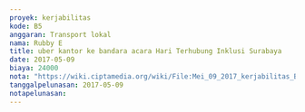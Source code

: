 ```yaml
---
proyek: kerjabilitas
kode: B5
anggaran: Transport lokal
nama: Rubby E
title: uber kantor ke bandara acara Hari Terhubung Inklusi Surabaya
date: 2017-05-09
biaya: 24000
nota: "https://wiki.ciptamedia.org/wiki/File:Mei_09_2017_kerjabilitas_B5_uber_kantor_bandara_rubby.png"
tanggalpelunasan: 2017-05-09
notapelunasan:
---
```

